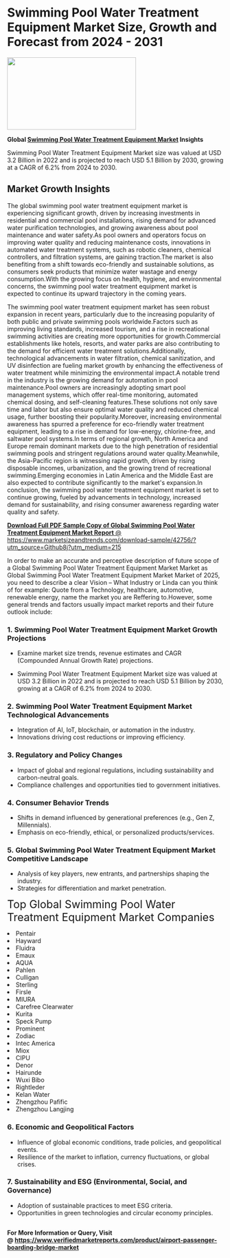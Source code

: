 <H1>Swimming Pool Water Treatment Equipment Market Size, Growth and Forecast from 2024 - 2031</H1><img class="aligncenter size-medium wp-image-584254" src="https://thirdeyenews.in/wp-content/uploads/2024/09/Global-Market-Research-300x168.jpeg" alt="" width="300" height="168" /><p><strong>Global&nbsp;<a href="https://www.marketsizeandtrends.com/download-sample/42756/?utm_source=Github8j?utm_medium=215">Swimming Pool Water Treatment Equipment Market</a> Insights</strong></p><p>Swimming Pool Water Treatment Equipment Market size was valued at USD 3.2 Billion in 2022 and is projected to reach USD 5.1 Billion by 2030, growing at a CAGR of 6.2% from 2024 to 2030.</p><p><h2>Market Growth Insights</h2> The global swimming pool water treatment equipment market is experiencing significant growth, driven by increasing investments in residential and commercial pool installations, rising demand for advanced water purification technologies, and growing awareness about pool maintenance and water safety.As pool owners and operators focus on improving water quality and reducing maintenance costs, innovations in automated water treatment systems, such as robotic cleaners, chemical controllers, and filtration systems, are gaining traction.The market is also benefiting from a shift towards eco-friendly and sustainable solutions, as consumers seek products that minimize water wastage and energy consumption.With the growing focus on health, hygiene, and environmental concerns, the swimming pool water treatment equipment market is expected to continue its upward trajectory in the coming years.<a href="#"></a> <p>The swimming pool water treatment equipment market has seen robust expansion in recent years, particularly due to the increasing popularity of both public and private swimming pools worldwide.Factors such as improving living standards, increased tourism, and a rise in recreational swimming activities are creating more opportunities for growth.Commercial establishments like hotels, resorts, and water parks are also contributing to the demand for efficient water treatment solutions.Additionally, technological advancements in water filtration, chemical sanitization, and UV disinfection are fueling market growth by enhancing the effectiveness of water treatment while minimizing the environmental impact.A notable trend in the industry is the growing demand for automation in pool maintenance.Pool owners are increasingly adopting smart pool management systems, which offer real-time monitoring, automated chemical dosing, and self-cleaning features.These solutions not only save time and labor but also ensure optimal water quality and reduced chemical usage, further boosting their popularity.Moreover, increasing environmental awareness has spurred a preference for eco-friendly water treatment equipment, leading to a rise in demand for low-energy, chlorine-free, and saltwater pool systems.In terms of regional growth, North America and Europe remain dominant markets due to the high penetration of residential swimming pools and stringent regulations around water quality.Meanwhile, the Asia-Pacific region is witnessing rapid growth, driven by rising disposable incomes, urbanization, and the growing trend of recreational swimming.Emerging economies in Latin America and the Middle East are also expected to contribute significantly to the market's expansion.In conclusion, the swimming pool water treatment equipment market is set to continue growing, fueled by advancements in technology, increased demand for sustainability, and rising consumer awareness regarding water quality and safety.<a href="#"></p><p><span class=""><strong>Download Full PDF Sample Copy of Global Swimming Pool Water Treatment Equipment Market Report</strong> @ <a href="https://www.marketsizeandtrends.com/download-sample/42756/?utm_source=Github8j?utm_medium=215" target="_blank">https://www.marketsizeandtrends.com/download-sample/42756/?utm_source=Github8j?utm_medium=215</a></span></p><p>In order to make an accurate and perceptive description of future scope of a Global&nbsp;Swimming Pool Water Treatment Equipment Market Market as Global&nbsp;Swimming Pool Water Treatment Equipment Market Market of 2025, you need to describe a clear Vision &ndash; What Industry or Linda can you think of for example: Quote from a Technology, healthcare, automotive, renewable energy, name the market you are Reffering to.However, some general trends and factors usually impact market reports and their future outlook include:</p><h3>1.&nbsp;<strong>Swimming Pool Water Treatment Equipment Market Growth Projections</strong></h3><ul><li>Examine market size trends, revenue estimates and CAGR (Compounded Annual Growth Rate) projections.</li><li><p>Swimming Pool Water Treatment Equipment Market size was valued at USD 3.2 Billion in 2022 and is projected to reach USD 5.1 Billion by 2030, growing at a CAGR of 6.2% from 2024 to 2030.</p></li></ul><h3>2.&nbsp;<strong>Swimming Pool Water Treatment Equipment Market Technological Advancements</strong></h3><ul><li>Integration of AI, IoT, blockchain, or automation in the industry.</li><li>Innovations driving cost reductions or improving efficiency.</li></ul><h3>3.&nbsp;<strong>Regulatory and Policy Changes</strong></h3><ul><li>Impact of global and regional regulations, including sustainability and carbon-neutral goals.</li><li>Compliance challenges and opportunities tied to government initiatives.</li></ul><h3>4.&nbsp;<strong>Consumer Behavior Trends</strong></h3><ul><li>Shifts in demand influenced by generational preferences (e.g., Gen Z, Millennials).</li><li>Emphasis on eco-friendly, ethical, or personalized products/services.</li></ul><h3>5.&nbsp;<strong>Global Swimming Pool Water Treatment Equipment Market Competitive Landscape</strong></h3><ul><li>Analysis of key players, new entrants, and partnerships shaping the industry.</li><li>Strategies for differentiation and market penetration.</li></ul><p data-pm-slice="1 1 []"><span style="color: inherit; font-family: inherit; font-size: 25px;">Top Global Swimming Pool Water Treatment Equipment Market Companies</span></p><div class="" data-test-id=""><p><li>Pentair</li><li> Hayward</li><li> Fluidra</li><li> Emaux</li><li> AQUA</li><li> Pahlen</li><li> Culligan</li><li> Sterling</li><li> Firsle</li><li> MIURA</li><li> Carefree Clearwater</li><li> Kurita</li><li> Speck Pump</li><li> Prominent</li><li> Zodiac</li><li> Intec America</li><li> Miox</li><li> CIPU</li><li> Denor</li><li> Hairunde</li><li> Wuxi Bibo</li><li> Rightleder</li><li> Kelan Water</li><li> Zhengzhou Pafific</li><li> Zhengzhou Langjing</li></p></div><h3>6.&nbsp;<strong>Economic and Geopolitical Factors</strong></h3><ul><li>Influence of global economic conditions, trade policies, and geopolitical events.</li><li>Resilience of the market to inflation, currency fluctuations, or global crises.</li></ul><h3>7.&nbsp;<strong>Sustainability and ESG (Environmental, Social, and Governance)</strong></h3><ul><li>Adoption of sustainable practices to meet ESG criteria.</li><li>Opportunities in green technologies and circular economy principles.</li></ul><h2><strong style="font-size: 14px;">For More Information or Query, Visit @&nbsp;</strong><a style="background-color: #ffffff; font-size: 14px;" href="https://www.marketsizeandtrends.com/report/swimming-pool-water-treatment-equipment-market/" target="_blank">https://www.verifiedmarketreports.com/product/airport-passenger-boarding-bridge-market</a></h2>
